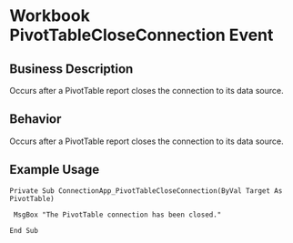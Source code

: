 # Workbook PivotTableCloseConnection Event

## Business Description
Occurs after a PivotTable report closes the connection to its data source.

## Behavior
Occurs after a PivotTable report closes the connection to its data source.

## Example Usage
```vba
Private Sub ConnectionApp_PivotTableCloseConnection(ByVal Target As PivotTable) 
 
 MsgBox "The PivotTable connection has been closed." 
 
End Sub
```